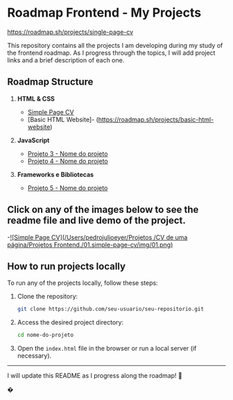 # Roadmap Frontend - My Projects

https://roadmap.sh/projects/single-page-cv

This repository contains all the projects I am developing during my study of the frontend roadmap. As I progress through the topics, I will add project links and a brief description of each one.

## Roadmap Structure
1. **HTML & CSS**
   - [Simple Page CV](https://roadmap.sh/projects/single-page-cv)  
   - [Basic HTML Website]- (https://roadmap.sh/projects/basic-html-website)  

2. **JavaScript**
   - [Projeto 3 - Nome do projeto](#)  
   - [Projeto 4 - Nome do projeto](#)  

3. **Frameworks e Bibliotecas**
   - [Projeto 5 - Nome do projeto](#)  

## **Click on any of the images below to see the readme file and live demo of the project.**
   -[![Simple Page CV](/Users/pedrojulioeyer/Projetos /CV de uma página/Projetos Frontend./01.simple-page-cv/img/01.png)](https://github.com/Pedro-Eyer/Projetos-RoadMap/tree/main/Projetos%20Frontend./01.simple-page-cv)

## How to run projects locally
To run any of the projects locally, follow these steps:

1. Clone the repository:
   ```bash
   git clone https://github.com/seu-usuario/seu-repositorio.git
   ```
2. Access the desired project directory:
   ```bash
   cd nome-do-projeto
   ```
3. Open the `index.html` file in the browser or run a local server (if necessary).

---

I will update this README as I progress along the roadmap! 🚀

�

